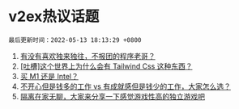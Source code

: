 # v2ex热议话题

`最后更新时间：2022-05-13 18:13:29 +0800`

1. [有没有喜欢独来独往，不报团的程序老哥？](https://www.v2ex.com/t/852565)
1. [[吐槽]这个世界上为什么会有 Tailwind Css 这种东西？](https://www.v2ex.com/t/852519)
1. [买 M1 还是 Intel？](https://www.v2ex.com/t/852578)
1. [不开心但是钱多的工作 vs 有成就感但是钱少的工作，大家怎么选？](https://www.v2ex.com/t/852503)
1. [隔离在家无聊，大家来分享一下感觉游戏性高的独立游戏吧](https://www.v2ex.com/t/852549)

